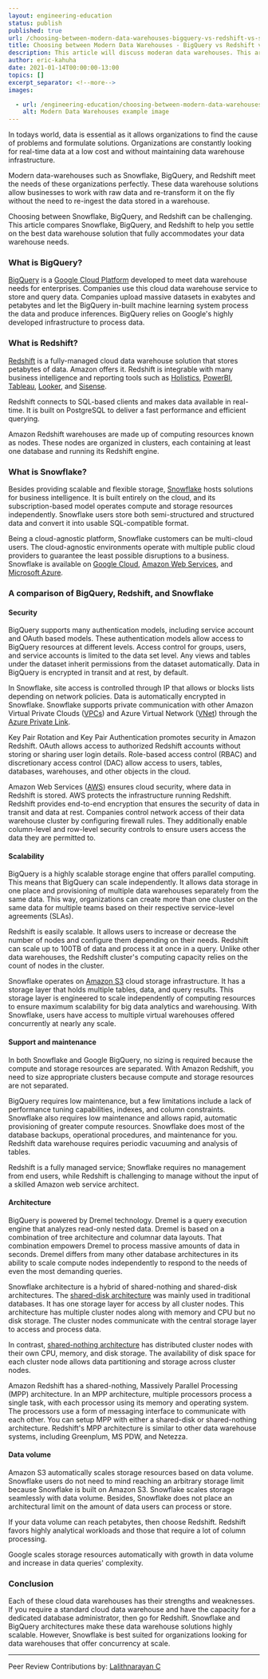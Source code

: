 ```yaml
---
layout: engineering-education
status: publish
published: true
url: /choosing-between-modern-data-warehouses-bigquery-vs-redshift-vs-snowflake/
title: Choosing between Modern Data Warehouses - BigQuery vs Redshift vs Snowflake 
description: This article will discuss moderan data warehouses. This article will compare Snowflake, BigQuery, and Redshift to help you settle on the best data warehouse solution that fully accommodates your data warehouse needs.
author: eric-kahuha
date: 2021-01-14T00:00:00-13:00
topics: []
excerpt_separator: <!--more-->
images:

  - url: /engineering-education/choosing-between-modern-data-warehouses-bigquery-vs-redshift-vs-snowflake/hero.jpg
    alt: Modern Data Warehouses example image
---
```

In todays world, data is essential as it allows organizations to find the cause of problems and formulate solutions. Organizations are constantly looking for real-time data at a low cost and without maintaining data warehouse infrastructure.
<!--more-->
Modern data-warehouses such as Snowflake, BigQuery, and Redshift meet the needs of these organizations perfectly. These data warehouse solutions allow businesses to work with raw data and re-transform it on the fly without the need to re-ingest the data stored in a warehouse.

Choosing between Snowflake, BigQuery, and Redshift can be challenging. This article compares Snowflake, BigQuery, and Redshift to help you settle on the best data warehouse solution that fully accommodates your data warehouse needs.

### What is BigQuery?
[BigQuery](https://cloud.google.com/bigquery) is a [Google Cloud Platform](https://cloud.google.com/) developed to meet data warehouse needs for enterprises. Companies use this cloud data warehouse service to store and query data. Companies upload massive datasets in exabytes and petabytes and let the BigQuery in-built machine learning system process the data and produce inferences. BigQuery relies on Google's highly developed infrastructure to process data.

### What is Redshift?
[Redshift](https://aws.amazon.com/redshift/) is a fully-managed cloud data warehouse solution that stores petabytes of data. Amazon offers it. Redshift is integrable with many business intelligence and reporting tools such as [Holistics](https://www.holistics.io/), [PowerBI](https://powerbi.microsoft.com/en-us/), [Tableau](https://www.tableau.com/), [Looker](https://looker.com/), and [Sisense](https://www.sisense.com/).

Redshift connects to SQL-based clients and makes data available in real-time. It is built on PostgreSQL to deliver a fast performance and efficient querying.

Amazon Redshift warehouses are made up of computing resources known as nodes. These nodes are organized in clusters, each containing at least one database and running its Redshift engine.

### What is Snowflake?
Besides providing scalable and flexible storage, [Snowflake](https://www.snowflake.com/) hosts solutions for business intelligence. It is built entirely on the cloud, and its subscription-based model operates compute and storage resources independently. Snowflake users store both semi-structured and structured data and convert it into usable SQL-compatible format.

Being a cloud-agnostic platform, Snowflake customers can be multi-cloud users. The cloud-agnostic environments operate with multiple public cloud providers to guarantee the least possible disruptions to a business. Snowflake is available on [Google Cloud](https://www.snowflake.com/technology-partners/google-cloud-platform/#), [Amazon Web Services](https://www.snowflake.com/technology-partners/amazon-web-services/), and [Microsoft Azure](https://www.snowflake.com/technology-partners/microsoft/).

### A comparison of BigQuery, Redshift, and Snowflake
#### Security
BigQuery supports many authentication models, including service account and OAuth based models. These authentication models allow access to BigQuery resources at different levels. Access control for groups, users, and service accounts is limited to the data set level. Any views and tables under the dataset inherit permissions from the dataset automatically. Data in BigQuery is encrypted in transit and at rest, by default.

In Snowflake, site access is controlled through IP that allows or blocks lists depending on network policies. Data is automatically encrypted in Snowflake. Snowflake supports private communication with other Amazon Virtual Private Clouds ([VPCs](https://aws.amazon.com/vpc/)) and Azure Virtual Network ([VNet](https://docs.microsoft.com/en-us/azure/virtual-network/virtual-networks-overview)) through the [Azure Private Link](https://azure.microsoft.com/en-us/services/private-link/).

Key Pair Rotation and Key Pair Authentication promotes security in Amazon Redshift. OAuth allows access to authorized Redshift accounts without storing or sharing user login details. Role-based access control (RBAC) and discretionary access control (DAC) allow access to users, tables, databases, warehouses, and other objects in the cloud.

Amazon Web Services ([AWS](https://www.section.io/engineering-education/aws-vs-google-cloud/)) ensures cloud security, where data in Redshift is stored. AWS protects the infrastructure running Redshift. Redshift provides end-to-end encryption that ensures the security of data in transit and data at rest. Companies control network access of their data warehouse cluster by configuring firewall rules. They additionally enable column-level and row-level security controls to ensure users access the data they are permitted to.

#### Scalability
BigQuery is a highly scalable storage engine that offers parallel computing. This means that BigQuery can scale independently. It allows data storage in one place and provisioning of multiple data warehouses separately from the same data. This way, organizations can create more than one cluster on the same data for multiple teams based on their respective service-level agreements (SLAs).

Redshift is easily scalable. It allows users to increase or decrease the number of nodes and configure them depending on their needs. Redshift can scale up to 100TB of data and process it at once in a query. Unlike other data warehouses, the Redshift cluster's computing capacity relies on the count of nodes in the cluster.

Snowflake operates on [Amazon S3](https://aws.amazon.com/s3/) cloud storage infrastructure. It has a storage layer that holds multiple tables, data, and query results. This storage layer is engineered to scale independently of computing resources to ensure maximum scalability for big data analytics and warehousing. With Snowflake, users have access to multiple virtual warehouses offered concurrently at nearly any scale.

#### Support and maintenance
In both Snowflake and Google BigQuery, no sizing is required because the compute and storage resources are separated. With Amazon Redshift, you need to size appropriate clusters because compute and storage resources are not separated.

BigQuery requires low maintenance, but a few limitations include a lack of performance tuning capabilities, indexes, and column constraints. Snowflake also requires low maintenance and allows rapid, automatic provisioning of greater compute resources. Snowflake does most of the database backups, operational procedures, and maintenance for you. Redshift data warehouse requires periodic vacuuming and analysis of tables.

Redshift is a fully managed service; Snowflake requires no management from end users, while Redshift is challenging to manage without the input of a skilled Amazon web service architect.

#### Architecture
BigQuery is powered by Dremel technology. Dremel is a query execution engine that analyzes read-only nested data. Dremel is based on a combination of tree architecture and columnar data layouts. That combination empowers Dremel to process massive amounts of data in seconds. Dremel differs from many other database architectures in its ability to scale compute nodes independently to respond to the needs of even the most demanding queries.

Snowflake architecture is a hybrid of shared-nothing and shared-disk architectures. The [shared-disk architecture](https://en.wikipedia.org/wiki/Shared-nothing_architecture) was mainly used in traditional databases. It has one storage layer for access by all cluster nodes. This architecture has multiple cluster nodes along with memory and CPU but no disk storage. The cluster nodes communicate with the central storage layer to access and process data.

In contrast, [shared-nothing architecture](https://en.wikipedia.org/wiki/Shared_disk_architecture#) has distributed cluster nodes with their own CPU, memory, and disk storage. The availability of disk space for each cluster node allows data partitioning and storage across cluster nodes.

Amazon Redshift has a shared-nothing, Massively Parallel Processing (MPP) architecture. In an MPP architecture, multiple processors process a single task, with each processor using its memory and operating system. The processors use a form of messaging interface to communicate with each other. You can setup MPP with either a shared-disk or shared-nothing architecture. Redshift's MPP architecture is similar to other data warehouse systems, including Greenplum, MS PDW, and Netezza.

#### Data volume
Amazon S3 automatically scales storage resources based on data volume. Snowflake users do not need to mind reaching an arbitrary storage limit because Snowflake is built on Amazon S3. Snowflake scales storage seamlessly with data volume. Besides, Snowflake does not place an architectural limit on the amount of data users can process or store.

If your data volume can reach petabytes, then choose Redshift. Redshift favors highly analytical workloads and those that require a lot of column processing.

Google scales storage resources automatically with growth in data volume and increase in data queries' complexity.

### Conclusion
Each of these cloud data warehouses has their strengths and weaknesses. If you require a standard cloud data warehouse and have the capacity for a dedicated database administrator, then go for Redshift. Snowflake and BigQuery architectures make these data warehouse solutions highly scalable. However, Snowflake is best suited for organizations looking for data warehouses that offer concurrency at scale.

---
Peer Review Contributions by: [Lalithnarayan C](/engineering-education/authors/lalithnarayan-c/)


